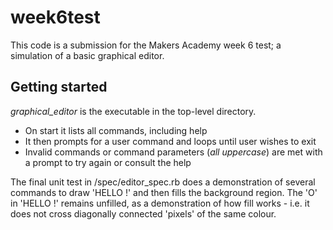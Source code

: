 week6test
=========

This code is a submission for the Makers Academy week 6 test; a simulation of a basic graphical editor.

Getting started
-------------

*graphical_editor* is the executable in the top-level directory.

- On start it lists all commands, including help
- It then prompts for a user command and loops until user wishes to exit
- Invalid commands or command parameters (*all uppercase*) are met with a prompt to try again or consult the help

The final unit test in /spec/editor_spec.rb does a demonstration of several commands to draw 'HELLO !' and then fills the background region. The 'O' in 'HELLO !' remains unfilled, as a demonstration of how fill works - i.e. it does not cross diagonally connected 'pixels' of the same colour.
